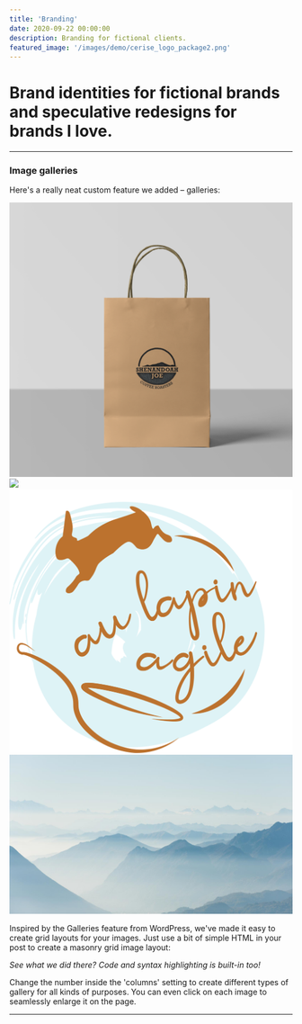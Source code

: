 ```yaml
---
title: 'Branding'
date: 2020-09-22 00:00:00
description: Branding for fictional clients.
featured_image: '/images/demo/cerise_logo_package2.png'
---
```



# Brand identities for fictional brands and speculative redesigns for brands I love.

---

### Image galleries

Here's a really neat custom feature we added – galleries:

<div class="gallery" data-columns="3">
	<img src="/images/shenandoah_joe_stamp_bag.png">
	<img src="/images/shenandoah_tshirt.png">
	<img src="/images/lapin_logo.png">
	<img src="/images/demo/demo-landscape-2.jpg">
</div>

Inspired by the Galleries feature from WordPress, we've made it easy to create grid layouts for your images. Just use a bit of simple HTML in your post to create a masonry grid image layout:


*See what we did there? Code and syntax highlighting is built-in too!*

Change the number inside the 'columns' setting to create different types of gallery for all kinds of purposes. You can even click on each image to seamlessly enlarge it on the page.

---
